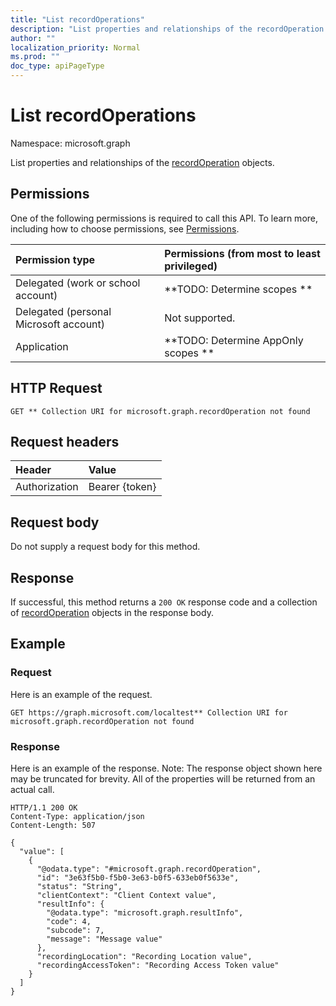 ```yaml
---
title: "List recordOperations"
description: "List properties and relationships of the recordOperation objects."
author: ""
localization_priority: Normal
ms.prod: ""
doc_type: apiPageType
---
```


# List recordOperations

Namespace: microsoft.graph

List properties and relationships of the [recordOperation](../resources/recordoperation.md) objects.

## Permissions
One of the following permissions is required to call this API. To learn more, including how to choose permissions, see [Permissions](/concepts/permissions-reference.md).

|Permission type|Permissions (from most to least privileged)|
|:---|:---|
|Delegated (work or school account)|**TODO: Determine scopes **|
|Delegated (personal Microsoft account)|Not supported.|
|Application|**TODO: Determine AppOnly scopes **|

## HTTP Request
<!-- {
  "blockType": "ignored"
}
-->
``` http
GET ** Collection URI for microsoft.graph.recordOperation not found
```

## Request headers
|Header|Value|
|:---|:---|
|Authorization|Bearer {token}|

## Request body
Do not supply a request body for this method.

## Response
If successful, this method returns a `200 OK` response code and a collection of [recordOperation](../resources/recordoperation.md) objects in the response body.

## Example

### Request
Here is an example of the request.
<!-- {
  "blockType": "request",
  "name": "get_recordoperation"
}
-->
``` http
GET https://graph.microsoft.com/localtest** Collection URI for microsoft.graph.recordOperation not found
```

### Response
Here is an example of the response. Note: The response object shown here may be truncated for brevity. All of the properties will be returned from an actual call.
<!-- {
  "blockType": "response",
  "truncated": true,
  "@odata.type": "collection(microsoft.graph.recordoperation)"
}
-->
``` http
HTTP/1.1 200 OK
Content-Type: application/json
Content-Length: 507

{
  "value": [
    {
      "@odata.type": "#microsoft.graph.recordOperation",
      "id": "3e63f5b0-f5b0-3e63-b0f5-633eb0f5633e",
      "status": "String",
      "clientContext": "Client Context value",
      "resultInfo": {
        "@odata.type": "microsoft.graph.resultInfo",
        "code": 4,
        "subcode": 7,
        "message": "Message value"
      },
      "recordingLocation": "Recording Location value",
      "recordingAccessToken": "Recording Access Token value"
    }
  ]
}
```

